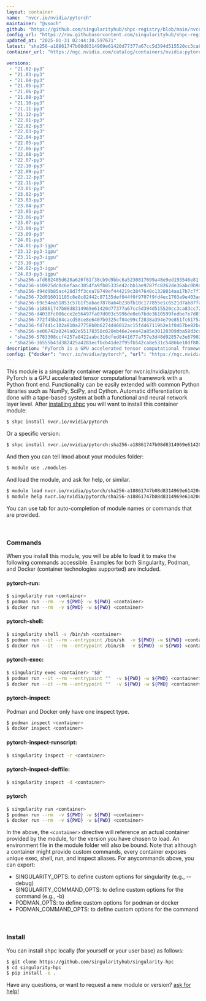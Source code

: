 ```yaml
---
layout: container
name:  "nvcr.io/nvidia/pytorch"
maintainer: "@vsoch"
github: "https://github.com/singularityhub/shpc-registry/blob/main/nvcr.io/nvidia/pytorch/container.yaml"
config_url: "https://raw.githubusercontent.com/singularityhub/shpc-registry/main/nvcr.io/nvidia/pytorch/container.yaml"
updated_at: "2025-01-31 02:44:30.597671"
latest: "sha256-a18861747b08d8314969e61420d77377a67cc5d394d515520cc3ca83cc7261a4.sig"
container_url: "https://ngc.nvidia.com/catalog/containers/nvidia:pytorch/tags"

versions:
 - "21.02-py3"
 - "21.03-py3"
 - "21.04-py3"
 - "21.05-py3"
 - "21.06-py3"
 - "21.08-py3"
 - "21.10-py3"
 - "21.11-py3"
 - "21.12-py3"
 - "22.01-py3"
 - "22.02-py3"
 - "22.03-py3"
 - "22.04-py3"
 - "22.05-py3"
 - "22.06-py3"
 - "22.08-py3"
 - "22.07-py3"
 - "22.10-py3"
 - "22.09-py3"
 - "22.12-py3"
 - "22.11-py3"
 - "23.01-py3"
 - "23.02-py3"
 - "23.03-py3"
 - "23.04-py3"
 - "23.05-py3"
 - "23.06-py3"
 - "23.07-py3"
 - "23.08-py3"
 - "23.09-py3"
 - "24.01-py3"
 - "24.01-py3-igpu"
 - "23.12-py3-igpu"
 - "23.11-py3-igpu"
 - "23.10-py3"
 - "24.02-py3-igpu"
 - "24.03-py3-igpu"
 - "sha256-afd682405d620a620f61f38cb9d9bbc6a5230817699a48e9ed193546e81fb2ee.sig"
 - "sha256-a10925dc0c6efaac3054fa9fb05335e42cbb1ae9787fc8262de36abc0b9a9ff9.sig"
 - "sha256-d94d9b85ac428d7ff3cea78749ef444219c3847640c1328014aa17b7c7f788a7.sig"
 - "sha256-72d016011185c8e8c82442c87135def044f0f9707f9fd4ec1703a9e403ad4c35.sig"
 - "sha256-69c54ea51853c57b1f5abae7878a64b238fb10c177855e1c6521d7ab87fad2eb.sig"
 - "sha256-a18861747b08d8314969e61420d77377a67cc5d394d515520cc3ca83cc7261a4.sig"
 - "sha256-d4030fc006cce2e56497fa07d003c5996de0eb7bde3610599fedbe7e7d03adea.sig"
 - "sha256-772f45b284cacd58ce8e6407b9325cf04e99cf2838a394e79e851fc6175afa7d.sig"
 - "sha256-f47441c102a810a27758b0b6274d46012ac15fd467119b2e1f0467be82bc8af3.sig"
 - "sha256-ae06742a0249a02e55178358c020eb46e2eea42a85e30120309dba58d3ca60de.sig"
 - "sha256-5783308ccf4257a8422aabc316dfed8441677a757e3d48d92857e3e679024c2a.sig"
 - "sha256-36555b43d382425a4281ecfbcb41de2f95fb542ca8e531c5486be10df8026f9d.sig"
description: "PyTorch is a GPU accelerated tensor computational framework with a Python front end. Functionality can be easily extended with common Python libraries such as NumPy, SciPy, and Cython. Automatic differentiation is done with a tape-based system at both a functional and neural network layer level."
config: {"docker": "nvcr.io/nvidia/pytorch", "url": "https://ngc.nvidia.com/catalog/containers/nvidia:pytorch/tags", "maintainer": "@vsoch", "description": "PyTorch is a GPU accelerated tensor computational framework with a Python front end. Functionality can be easily extended with common Python libraries such as NumPy, SciPy, and Cython. Automatic differentiation is done with a tape-based system at both a functional and neural network layer level.", "latest": {"sha256-a18861747b08d8314969e61420d77377a67cc5d394d515520cc3ca83cc7261a4.sig": "sha256:f5c1e711fcb5eee94f38fb143bce7e42627db9b1cc393bab942ea304ecde7e82"}, "tags": {"21.02-py3": "sha256:d0fd1375f4c730a3fcff3b501856e087853fa627dc5c18649b72056b06c5ba03", "21.03-py3": "sha256:6aeffe9d0d90bdbb18185da71d2bfe2b4e73e3c506b678b5befc68214c2dbdcb", "21.04-py3": "sha256:27ae0df7f28d486bc38292dd818383cf465864837963612f549508a8ee25bdcc", "21.05-py3": "sha256:a5986639e4cf01eb35c0c0a9ca9fb9c6f905cc1b546966b78de4f69d15b894cf", "21.06-py3": "sha256:74a31ca4b89914fa0c23238514ec40d2322406826c7b9d99a437ed8c512da6e1", "21.08-py3": "sha256:2feee29307507dc51e1c0f10447ac897483682a747692c1c4d02cad52f59ab75", "21.10-py3": "sha256:267948c348eed1604ca180612d6a6ceb7298e4b0ee5900e2aee579edebb19caf", "21.11-py3": "sha256:417621e0d2a965d8030854d848eb48b2efa18d21e4c0959d71e01b58c1346e84", "21.12-py3": "sha256:a8da7de491196b61e06909c39bcccc0a1c5c4e0a89ecfb2d55a56164bafa9fc9", "22.01-py3": "sha256:06f27ba6699e079831943df12c6b537954377c9b2f84a569d1bf61b7ad164efa", "22.02-py3": "sha256:a66869fcfb7203ca6be9f793bc1f2dce946ed6569b728422db8503172542f574", "22.03-py3": "sha256:aba37c9ec089ce56e30686eafb535685ad31c53996b0e44626893e292157bf17", "22.04-py3": "sha256:49642d53129cef3b6b5cc0551e82ac98606c5ec6c4f6d3677ddc25bde1c82b88", "22.05-py3": "sha256:63ea06f4f74424fee3f3df4e6a0d26ce37211b0b7fb43e719c559ef970674c69", "22.06-py3": "sha256:6f9a1fdfcbc1d1aa6f28791ed7dc41d651d7c47d634c6a11b4f0692c50c8a664", "22.08-py3": "sha256:1aa83e1a13f756f31dabf82bc5a3c4f30ba423847cb230ce8c515f3add88b262", "22.07-py3": "sha256:f35ef66eaf03f437f041fad66e3e6edf9b107aedcc716d54011571e79b652d04", "22.10-py3": "sha256:7ad18fc3d2b9cdc35f9e5f0043987e8391fcf592c88177fdd9daa31b3b886be9", "22.09-py3": "sha256:ad07f7144606cb749dceb1ce7ed2286eeb69a63327ea7eccc69f0ac8ac1e0c68", "22.12-py3": "sha256:09a80f272dd173c9d8f28c23a1985aebe2bd3edd41a184ee9634f6e3f8a1f63d", "22.11-py3": "sha256:cbf761c3272cb0aadeec49aa188c3140ae79674e950cd0bb846b3683f93318be", "23.01-py3": "sha256:cbaa53e58a9f0aa8510fda7fba9e29ef5f14ca3ada280ce2ab601881a3cd9618", "23.02-py3": "sha256:8f28ac7d184cabe3acfdb00fb61197ba1618d8230e105dfc466ccdd78c521659", "23.03-py3": "sha256:6fffaca1c540d9871f97ac2459268bef566f7f73768768c47cacfaee810abe67", "23.04-py3": "sha256:5dd0caf52947719ba4fc170e779cfb20a5ecac7c91ca530f2884ed35fb97005f", "23.05-py3": "sha256:d5aa1e516e68afab9cd3ecaaeac3dd2178618bd26cd7ad96762ed53e32e9e0bd", "23.06-py3": "sha256:1b425aac0b20d47983412f8d2e348890c8087466af57de295c982b32ffdd26c8", "23.07-py3": "sha256:c53e8702a4ccb3f55235226dab29ef5d931a2a6d4d003ab47ca2e7e670f7922b", "23.08-py3": "sha256:12a39f22d6e3a3cfcb285a238b6219475181672ff41a557a75bdeeef6d630740", "23.09-py3": "sha256:b62b664b830dd9f602e2657f471286a075e463ac75d10ab8e8073596fcb36639", "24.01-py3": "sha256:afd682405d620a620f61f38cb9d9bbc6a5230817699a48e9ed193546e81fb2ee", "24.01-py3-igpu": "sha256:1f7b65fb1f83128d97ef61f77cff8e01a1a84fb242977ca133ccb665f8a83f4e", "23.12-py3-igpu": "sha256:a10925dc0c6efaac3054fa9fb05335e42cbb1ae9787fc8262de36abc0b9a9ff9", "23.11-py3-igpu": "sha256:ea5dce21813caf943c6fde62795bc1de3e2cf412f8ff9225b2afecaf5be0f08f", "23.10-py3": "sha256:72d016011185c8e8c82442c87135def044f0f9707f9fd4ec1703a9e403ad4c35", "24.02-py3-igpu": "sha256:1aaabefc8981514ce49188c0a22d046a2b0189137fef416e5a387e3c34fab296", "24.03-py3-igpu": "sha256:4a086e879c84e5b4bf4c58858384f995e9f059fe6bd50c545a6a268c967ff335", "sha256-afd682405d620a620f61f38cb9d9bbc6a5230817699a48e9ed193546e81fb2ee.sig": "sha256:64d9a37766a35c9c1940e131715f05228fa79164cd1dc4fb58453ee7343b2264", "sha256-a10925dc0c6efaac3054fa9fb05335e42cbb1ae9787fc8262de36abc0b9a9ff9.sig": "sha256:f2c5d761ff429beddfeee0abc0c9b4236d84ab2dd15c37325679f3c50727cd93", "sha256-d94d9b85ac428d7ff3cea78749ef444219c3847640c1328014aa17b7c7f788a7.sig": "sha256:66016135c97eb1e85b9cffa285f1a81bd4514e4adeb741e63146138988509b73", "sha256-72d016011185c8e8c82442c87135def044f0f9707f9fd4ec1703a9e403ad4c35.sig": "sha256:94c8002afc98ebe7613570c481a90c082043ffd04dec445878d786732f76f1c0", "sha256-69c54ea51853c57b1f5abae7878a64b238fb10c177855e1c6521d7ab87fad2eb.sig": "sha256:98cacf8d45f267468ef2fc102c79b4b47dceaacafb168310087ba12fbdd010da", "sha256-a18861747b08d8314969e61420d77377a67cc5d394d515520cc3ca83cc7261a4.sig": "sha256:f5c1e711fcb5eee94f38fb143bce7e42627db9b1cc393bab942ea304ecde7e82", "sha256-d4030fc006cce2e56497fa07d003c5996de0eb7bde3610599fedbe7e7d03adea.sig": "sha256:4dc51d80a51b20db6216dfc95514184458fc25e56ee9e02eca92639a9b4e862b", "sha256-772f45b284cacd58ce8e6407b9325cf04e99cf2838a394e79e851fc6175afa7d.sig": "sha256:82afbe27032ea4d75c3009244886352b8eac723f15646ba8e35208d859fdbba6", "sha256-f47441c102a810a27758b0b6274d46012ac15fd467119b2e1f0467be82bc8af3.sig": "sha256:53e4fd17f4dbf44f5fbcb0eff7d840150df9bca7022f476223b20ed5ffcac86e", "sha256-ae06742a0249a02e55178358c020eb46e2eea42a85e30120309dba58d3ca60de.sig": "sha256:61723a424a4a4a3b26989d331f72db1111463b5408b6365ef942cc1268349495", "sha256-5783308ccf4257a8422aabc316dfed8441677a757e3d48d92857e3e679024c2a.sig": "sha256:21107c56537db119118e6c8966e4770fa1f416dd9c6be298804905e3fb6a2e8c", "sha256-36555b43d382425a4281ecfbcb41de2f95fb542ca8e531c5486be10df8026f9d.sig": "sha256:ab3ab6570128b89a56e4ec01a69242ae2eb54923b0bb6aec6cf61922f007ac82"}, "features": {"gpu": true}}
---
```


This module is a singularity container wrapper for nvcr.io/nvidia/pytorch.
PyTorch is a GPU accelerated tensor computational framework with a Python front end. Functionality can be easily extended with common Python libraries such as NumPy, SciPy, and Cython. Automatic differentiation is done with a tape-based system at both a functional and neural network layer level.
After [installing shpc](#install) you will want to install this container module:


```bash
$ shpc install nvcr.io/nvidia/pytorch
```

Or a specific version:

```bash
$ shpc install nvcr.io/nvidia/pytorch:sha256-a18861747b08d8314969e61420d77377a67cc5d394d515520cc3ca83cc7261a4.sig
```

And then you can tell lmod about your modules folder:

```bash
$ module use ./modules
```

And load the module, and ask for help, or similar.

```bash
$ module load nvcr.io/nvidia/pytorch/sha256-a18861747b08d8314969e61420d77377a67cc5d394d515520cc3ca83cc7261a4.sig
$ module help nvcr.io/nvidia/pytorch/sha256-a18861747b08d8314969e61420d77377a67cc5d394d515520cc3ca83cc7261a4.sig
```

You can use tab for auto-completion of module names or commands that are provided.

<br>

### Commands

When you install this module, you will be able to load it to make the following commands accessible.
Examples for both Singularity, Podman, and Docker (container technologies supported) are included.

#### pytorch-run:

```bash
$ singularity run <container>
$ podman run --rm  -v ${PWD} -w ${PWD} <container>
$ docker run --rm  -v ${PWD} -w ${PWD} <container>
```

#### pytorch-shell:

```bash
$ singularity shell -s /bin/sh <container>
$ podman run --it --rm --entrypoint /bin/sh  -v ${PWD} -w ${PWD} <container>
$ docker run --it --rm --entrypoint /bin/sh  -v ${PWD} -w ${PWD} <container>
```

#### pytorch-exec:

```bash
$ singularity exec <container> "$@"
$ podman run --it --rm --entrypoint ""  -v ${PWD} -w ${PWD} <container> "$@"
$ docker run --it --rm --entrypoint ""  -v ${PWD} -w ${PWD} <container> "$@"
```

#### pytorch-inspect:

Podman and Docker only have one inspect type.

```bash
$ podman inspect <container>
$ docker inspect <container>
```

#### pytorch-inspect-runscript:

```bash
$ singularity inspect -r <container>
```

#### pytorch-inspect-deffile:

```bash
$ singularity inspect -d <container>
```



#### pytorch

```bash
$ singularity run <container>
$ podman run --rm  -v ${PWD} -w ${PWD} <container>
$ docker run --rm  -v ${PWD} -w ${PWD} <container>
```


In the above, the `<container>` directive will reference an actual container provided
by the module, for the version you have chosen to load. An environment file in the
module folder will also be bound. Note that although a container
might provide custom commands, every container exposes unique exec, shell, run, and
inspect aliases. For anycommands above, you can export:

 - SINGULARITY_OPTS: to define custom options for singularity (e.g., --debug)
 - SINGULARITY_COMMAND_OPTS: to define custom options for the command (e.g., -b)
 - PODMAN_OPTS: to define custom options for podman or docker
 - PODMAN_COMMAND_OPTS: to define custom options for the command

<br>

### Install

You can install shpc locally (for yourself or your user base) as follows:

```bash
$ git clone https://github.com/singularityhub/singularity-hpc
$ cd singularity-hpc
$ pip install -e .
```

Have any questions, or want to request a new module or version? [ask for help!](https://github.com/singularityhub/singularity-hpc/issues)